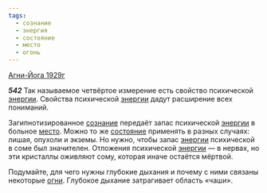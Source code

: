 ```yaml
---
tags:
  - сознание
  - энергия
  - состояние
  - место
  - огонь
---
```


[Агни-Йога 1929г](https://127.0.0.1:4002/agni/1929)

___542___
Так называемое четвёртое измерение есть свойство психической [энергии](../../../tags/#энергия). Свойства психической [энергии](../../../tags/#энергия) дадут расширение всех пониманий.   

Загипнотизированное [сознание](../../../tags/#сознание) передаёт запас психической [энергии](../../../tags/#энергия) в больное [место](../../../tags/#место). Можно то же [состояние](../../../tags/#состояние) применять в разных случаях: лишая, опухоли и экземы. Но нужно, чтобы запас [энергии](../../../tags/#энергия) психической в соме был значителен. Отложения психической [энергии](../../../tags/#энергия) — в нервах, но эти кристаллы оживляют сому, которая иначе остаётся мёртвой.   

Подумайте, для чего нужны глубокие дыхания и почему с ними связаны некоторые [огни](../../../tags/#огонь). Глубокое дыхание затрагивает область «чаши».